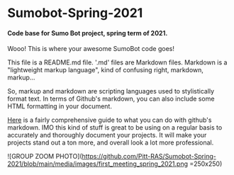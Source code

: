 # Sumobot-Spring-2021
#### Code base for Sumo Bot project, spring term of 2021.

Wooo! This is where your awesome SumoBot code goes!

This file is a README.md file.  '.md' files are Markdown files.  Markdown is a "lightweight markup language", kind of confusing right, markdown, markup...

So, markup and markdown are scripting languages used to stylistically format text.  In terms of Github's markdown, you can also include some HTML formatting in your document.

[Here](https://guides.github.com/features/mastering-markdown/#examples) is a fairly comprehensive guide to what you can do with github's markdown.  IMO this kind of stuff is great to be using on a regular basis to accurately and thoroughly document your projects.  It will make your projects stand out a ton more, and overall look a lot more professional.

![GROUP ZOOM PHOTO](https://github.com/Pitt-RAS/Sumobot-Spring-2021/blob/main/media/images/first_meeting_spring_2021.png =250x250)
